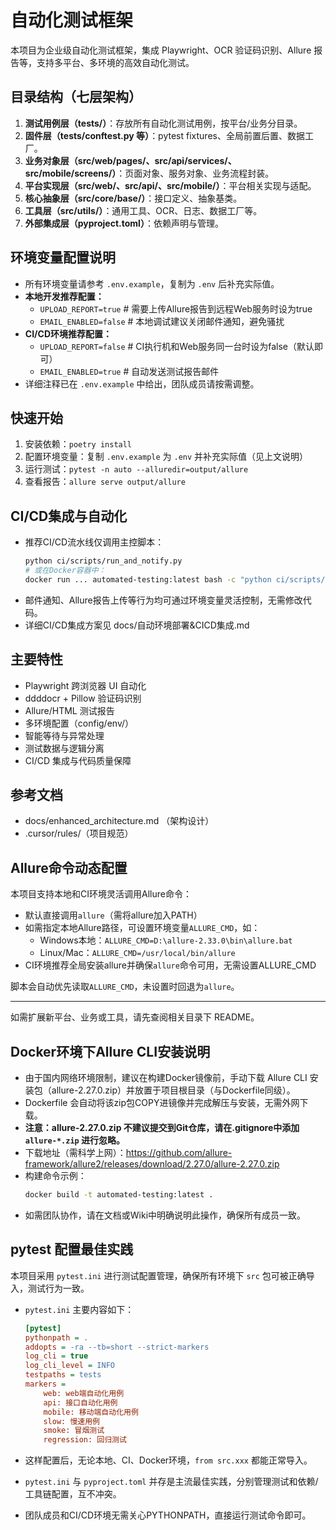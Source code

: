 # 自动化测试框架

本项目为企业级自动化测试框架，集成 Playwright、OCR 验证码识别、Allure 报告等，支持多平台、多环境的高效自动化测试。

## 目录结构（七层架构）
1. **测试用例层（tests/）**：存放所有自动化测试用例，按平台/业务分目录。
2. **固件层（tests/conftest.py 等）**：pytest fixtures、全局前置后置、数据工厂。
3. **业务对象层（src/web/pages/、src/api/services/、src/mobile/screens/）**：页面对象、服务对象、业务流程封装。
4. **平台实现层（src/web/、src/api/、src/mobile/）**：平台相关实现与适配。
5. **核心抽象层（src/core/base/）**：接口定义、抽象基类。
6. **工具层（src/utils/）**：通用工具、OCR、日志、数据工厂等。
7. **外部集成层（pyproject.toml）**：依赖声明与管理。

## 环境变量配置说明

- 所有环境变量请参考 `.env.example`，复制为 `.env` 后补充实际值。
- **本地开发推荐配置：**
  - `UPLOAD_REPORT=true`  # 需要上传Allure报告到远程Web服务时设为true
  - `EMAIL_ENABLED=false` # 本地调试建议关闭邮件通知，避免骚扰
- **CI/CD环境推荐配置：**
  - `UPLOAD_REPORT=false` # CI执行机和Web服务同一台时设为false（默认即可）
  - `EMAIL_ENABLED=true`  # 自动发送测试报告邮件
- 详细注释已在 `.env.example` 中给出，团队成员请按需调整。

## 快速开始
1. 安装依赖：`poetry install`
2. 配置环境变量：复制 `.env.example` 为 `.env` 并补充实际值（见上文说明）
3. 运行测试：`pytest -n auto --alluredir=output/allure`
4. 查看报告：`allure serve output/allure`

## CI/CD集成与自动化
- 推荐CI/CD流水线仅调用主控脚本：
  ```bash
  python ci/scripts/run_and_notify.py
  # 或在Docker容器中：
  docker run ... automated-testing:latest bash -c "python ci/scripts/run_and_notify.py"
  ```
- 邮件通知、Allure报告上传等行为均可通过环境变量灵活控制，无需修改代码。
- 详细CI/CD集成方案见 docs/自动环境部署&CICD集成.md

## 主要特性
- Playwright 跨浏览器 UI 自动化
- ddddocr + Pillow 验证码识别
- Allure/HTML 测试报告
- 多环境配置（config/env/）
- 智能等待与异常处理
- 测试数据与逻辑分离
- CI/CD 集成与代码质量保障

## 参考文档
- docs/enhanced_architecture.md （架构设计）
- .cursor/rules/（项目规范）

## Allure命令动态配置

本项目支持本地和CI环境灵活调用Allure命令：
- 默认直接调用`allure`（需将allure加入PATH）
- 如需指定本地Allure路径，可设置环境变量`ALLURE_CMD`，如：
  - Windows本地：`ALLURE_CMD=D:\allure-2.33.0\bin\allure.bat`
  - Linux/Mac：`ALLURE_CMD=/usr/local/bin/allure`
- CI环境推荐全局安装allure并确保`allure`命令可用，无需设置ALLURE_CMD

脚本会自动优先读取`ALLURE_CMD`，未设置时回退为`allure`。

---
如需扩展新平台、业务或工具，请先查阅相关目录下 README。

## Docker环境下Allure CLI安装说明

- 由于国内网络环境限制，建议在构建Docker镜像前，手动下载 Allure CLI 安装包（allure-2.27.0.zip）并放置于项目根目录（与Dockerfile同级）。
- Dockerfile 会自动将该zip包COPY进镜像并完成解压与安装，无需外网下载。
- **注意：allure-2.27.0.zip 不建议提交到Git仓库，请在.gitignore中添加 `allure-*.zip` 进行忽略。**
- 下载地址（需科学上网）：https://github.com/allure-framework/allure2/releases/download/2.27.0/allure-2.27.0.zip
- 构建命令示例：
  ```bash
  docker build -t automated-testing:latest .
  ```
- 如需团队协作，请在文档或Wiki中明确说明此操作，确保所有成员一致。

## pytest 配置最佳实践

本项目采用 `pytest.ini` 进行测试配置管理，确保所有环境下 `src` 包可被正确导入，测试行为一致。

- `pytest.ini` 主要内容如下：

  ```ini
  [pytest]
  pythonpath = .
  addopts = -ra --tb=short --strict-markers
  log_cli = true
  log_cli_level = INFO
  testpaths = tests
  markers =
      web: web端自动化用例
      api: 接口自动化用例
      mobile: 移动端自动化用例
      slow: 慢速用例
      smoke: 冒烟测试
      regression: 回归测试
  ```
- 这样配置后，无论本地、CI、Docker环境，`from src.xxx` 都能正常导入。
- `pytest.ini` 与 `pyproject.toml` 并存是主流最佳实践，分别管理测试和依赖/工具链配置，互不冲突。
- 团队成员和CI/CD环境无需关心PYTHONPATH，直接运行测试命令即可。
